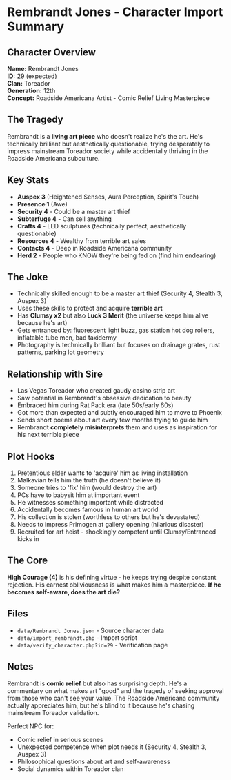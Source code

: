 # Rembrandt Jones - Character Import Summary

## Character Overview
**Name:** Rembrandt Jones  
**ID:** 29 (expected)  
**Clan:** Toreador  
**Generation:** 12th  
**Concept:** Roadside Americana Artist - Comic Relief Living Masterpiece

## The Tragedy
Rembrandt is a **living art piece** who doesn't realize he's the art. He's technically brilliant but aesthetically questionable, trying desperately to impress mainstream Toreador society while accidentally thriving in the Roadside Americana subculture.

## Key Stats
- **Auspex 3** (Heightened Senses, Aura Perception, Spirit's Touch)
- **Presence 1** (Awe)
- **Security 4** - Could be a master art thief
- **Subterfuge 4** - Can sell anything
- **Crafts 4** - LED sculptures (technically perfect, aesthetically questionable)
- **Resources 4** - Wealthy from terrible art sales
- **Contacts 4** - Deep in Roadside Americana community
- **Herd 2** - People who KNOW they're being fed on (find him endearing)

## The Joke
- Technically skilled enough to be a master art thief (Security 4, Stealth 3, Auspex 3)
- Uses these skills to protect and acquire **terrible art**
- Has **Clumsy x2** but also **Luck 3 Merit** (the universe keeps him alive because he's art)
- Gets entranced by: fluorescent light buzz, gas station hot dog rollers, inflatable tube men, bad taxidermy
- Photography is technically brilliant but focuses on drainage grates, rust patterns, parking lot geometry

## Relationship with Sire
- Las Vegas Toreador who created gaudy casino strip art
- Saw potential in Rembrandt's obsessive dedication to beauty
- Embraced him during Rat Pack era (late 50s/early 60s)
- Got more than expected and subtly encouraged him to move to Phoenix
- Sends short poems about art every few months trying to guide him
- Rembrandt **completely misinterprets** them and uses as inspiration for his next terrible piece

## Plot Hooks
1. Pretentious elder wants to 'acquire' him as living installation
2. Malkavian tells him the truth (he doesn't believe it)
3. Someone tries to 'fix' him (would destroy the art)
4. PCs have to babysit him at important event
5. He witnesses something important while distracted
6. Accidentally becomes famous in human art world
7. His collection is stolen (worthless to others but he's devastated)
8. Needs to impress Primogen at gallery opening (hilarious disaster)
9. Recruited for art heist - shockingly competent until Clumsy/Entranced kicks in

## The Core
**High Courage (4)** is his defining virtue - he keeps trying despite constant rejection. His earnest obliviousness is what makes him a masterpiece. **If he becomes self-aware, does the art die?**

## Files
- `data/Rembrandt Jones.json` - Source character data
- `data/import_rembrandt.php` - Import script
- `data/verify_character.php?id=29` - Verification page

## Notes
Rembrandt is **comic relief** but also has surprising depth. He's a commentary on what makes art "good" and the tragedy of seeking approval from those who can't see your value. The Roadside Americana community actually appreciates him, but he's blind to it because he's chasing mainstream Toreador validation.

Perfect NPC for:
- Comic relief in serious scenes
- Unexpected competence when plot needs it (Security 4, Stealth 3, Auspex 3)
- Philosophical questions about art and self-awareness
- Social dynamics within Toreador clan

